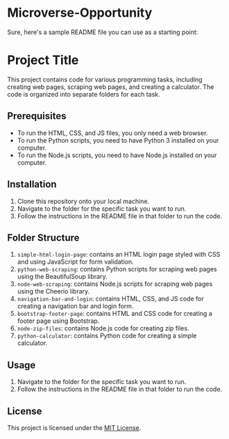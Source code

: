 # Microverse-Opportunity

Sure, here's a sample README file you can use as a starting point:

# Project Title

This project contains code for various programming tasks, including creating web pages, scraping web pages, and creating a calculator. The code is organized into separate folders for each task.

## Prerequisites

- To run the HTML, CSS, and JS files, you only need a web browser.
- To run the Python scripts, you need to have Python 3 installed on your computer.
- To run the Node.js scripts, you need to have Node.js installed on your computer.

## Installation

1. Clone this repository onto your local machine.
2. Navigate to the folder for the specific task you want to run.
3. Follow the instructions in the README file in that folder to run the code.

## Folder Structure

1. `simple-html-login-page`: contains an HTML login page styled with CSS and using JavaScript for form validation.
2. `python-web-scraping`: contains Python scripts for scraping web pages using the BeautifulSoup library.
3. `node-web-scraping`: contains Node.js scripts for scraping web pages using the Cheerio library.
4. `navigation-bar-and-login`: contains HTML, CSS, and JS code for creating a navigation bar and login form.
5. `bootstrap-footer-page`: contains HTML and CSS code for creating a footer page using Bootstrap.
6. `node-zip-files`: contains Node.js code for creating zip files.
7. `python-calculator`: contains Python code for creating a simple calculator.

## Usage

1. Navigate to the folder for the specific task you want to run.
2. Follow the instructions in the README file in that folder to run the code.

## License

This project is licensed under the [MIT License](https://opensource.org/licenses/MIT).